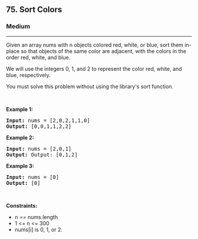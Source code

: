 <h2>75. Sort Colors</h2><h3>Medium</h3><hr><div><p>Given an array nums with n objects colored red, white, or blue, sort them in-place so that objects of the same color are adjacent, with the colors in the order red, white, and blue.</p>
 <p>We will use the integers 0, 1, and 2 to represent the color red, white, and blue, respectively.</p>
<p>You must solve this problem without using the library's sort function.</p>

<p></p>

<p>&nbsp;</p>
<p><strong>Example 1:</strong></p>
<pre><strong>Input:</strong> nums = [2,0,2,1,1,0]
<strong>Output:</strong> [0,0,1,1,2,2]
</pre>

<p><strong>Example 2:</strong></p>

<pre><strong>Input:</strong> nums = [2,0,1]
<strong>Output:</strong> Output: [0,1,2]
</pre>

<p><strong>Example 3:</strong></p>

<pre><strong>Input:</strong> nums = [0]
<strong>Output:</strong> [0]
</pre>

<p>&nbsp;</p>
<p><strong>Constraints:</strong></p>

<ul>
	<li>n == nums.length</li>
	<li>1 <= n <= 300</li>
 <li>nums[i] is 0, 1, or 2.</li>
</ul>
</div>
